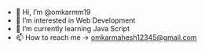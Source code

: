 - 👋 Hi, I’m @omkarmm19
- 👀 I’m interested in Web Development
- 🌱 I’m currently learning Java Script
- 📫 How to reach me -> omkarmahesh12345@gmail.com

<!---
omkarmm19/omkarmm19 is a ✨ special ✨ repository because its `README.md` (this file) appears on your GitHub profile.
You can click the Preview link to take a look at your changes.
--->
